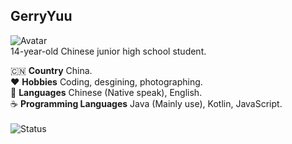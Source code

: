 ## GerryYuu
![Avatar](https://github.com/GerryYuu/GerryYuu/blob/main/interesting.jpg)<br>
14-year-old Chinese junior high school student.<br>

:cn: **Country** China.<br>
:heart: **Hobbies** Coding, desgining, photographing.<br>
:speech_balloon: **Languages** Chinese (Native speak), English.<br>
:coffee: **Programming Languages** Java (Mainly use), Kotlin, JavaScript.<br>
 \
![Status](https://github-readme-stats.vercel.app/api?username=GerryYuu&show_icons=true&include_all_commits=true&theme=buefy&hide_border=true)
